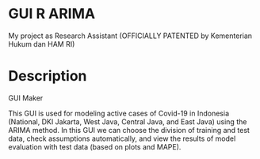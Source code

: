# GUI R ARIMA
My project as Research Assistant (OFFICIALLY PATENTED by Kementerian Hukum dan HAM RI)

# Description
GUI Maker

This GUI is used for modeling active cases of Covid-19 in Indonesia (National, DKI Jakarta, West Java, Central Java, and East Java) using the ARIMA method. In this GUI we can choose the division of training and test data, check assumptions automatically, and view the results of model evaluation with test data (based on plots and MAPE).
